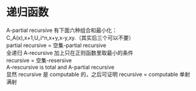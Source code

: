 # 递归函数
A-partial recursive 有下面六种组合和最小化：  
C_A(x),x+1,U_i^n,x+y,x-y,xy.（其实后三个可以不要）  
partial recursive = 空集-partial recursive  
全递归 A-recursive 加上只在正则函数里取最小的条件  
recursive = 空集-resersive  
A-rescursive is total and A-partial recursive  
显然 recursive 是 computable 的，之后可证明 recursive = computable
单射 满射


